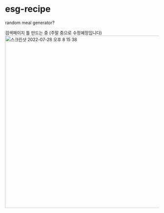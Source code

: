 # esg-recipe
random meal generator?


검색페이지 틀 만드는 중 (주말 중으로 수정예정입니다)
<img width="562" alt="스크린샷 2022-07-28 오후 8 15 38" src="https://user-images.githubusercontent.com/102340541/181493128-c3621fe0-073a-4a75-a1e8-972caa60f294.png">

